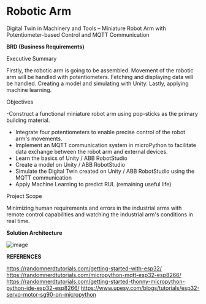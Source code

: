 # Robotic Arm

Digital Twin in Machinery and Tools – Miniature Robot Arm with Potentiometer-based Control and MQTT Communication

__BRD (Business Requirements)__

Executive Summary

Firstly, the robotic arm is going to be assembled. Movement of the robotic arm will be handled with
potentiometers. Fetching and displaying data will be handled. Creating a model and simulating with
Unity. Lastly, applying machine learning.

Objectives

-Construct a functional miniature robot arm using pop-sticks as the primary building material.
- Integrate four potentiometers to enable precise control of the robot arm's movements.
- Implement an MQTT communication system in microPython to facilitate data exchange between the
robot arm and external devices.
- Learn the basics of Unity / ABB RobotStudio
- Create a model on Unity / ABB RobotStudio
- Simulate the Digital Twin created on Unity / ABB RobotStudio using the MQTT communication
- Apply Machine Learning to predict RUL (remaining useful life)

Project Scope

Minimizing human requirements and errors in the industrial arms with remote control capabilities and
watching the industrial arm's conditions in real time.

__Solution Architecture__

![image](https://github.com/berkayguzel06/Robotic_Arm/assets/98205992/6f2dd60f-a43e-4943-bf03-877cee7a59eb)

__REFERENCES__

https://randomnerdtutorials.com/getting-started-with-esp32/
https://randomnerdtutorials.com/micropython-mqtt-esp32-esp8266/
https://randomnerdtutorials.com/getting-started-thonny-micropython-python-ide-esp32-esp8266/
https://www.upesy.com/blogs/tutorials/esp32-servo-motor-sg90-on-micropython




